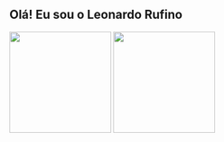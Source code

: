 ## Olá! Eu sou o Leonardo Rufino

<div>
  <img height="180em" src="https://github-readme-stats.vercel.app/api?username=leorufinx&show_icons=true&theme=dracula&include_all_commits=true&count_private=true"/>
<img height="180em" src="https://github-readme-stats.vercel.app/api/top-langs/?username=leorufinx&layout=compact&langs_count=16&theme=dracula"/>
</div>
